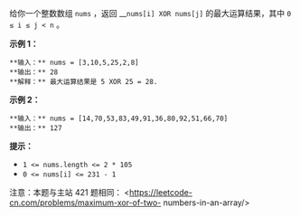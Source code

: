 给你一个整数数组 `nums` ，返回 __`nums[i] XOR nums[j]` 的最大运算结果，其中 `0 ≤ i ≤ j < n` 。



**示例 1：**

    
    
    **输入：** nums = [3,10,5,25,2,8]
    **输出：** 28
    **解释：** 最大运算结果是 5 XOR 25 = 28.

**示例 2：**

    
    
    **输入：** nums = [14,70,53,83,49,91,36,80,92,51,66,70]
    **输出：** 127
    



**提示：**

  * `1 <= nums.length <= 2 * 105`
  * `0 <= nums[i] <= 231 - 1`



注意：本题与主站 421 题相同： <https://leetcode-cn.com/problems/maximum-xor-of-two-
numbers-in-an-array/>

